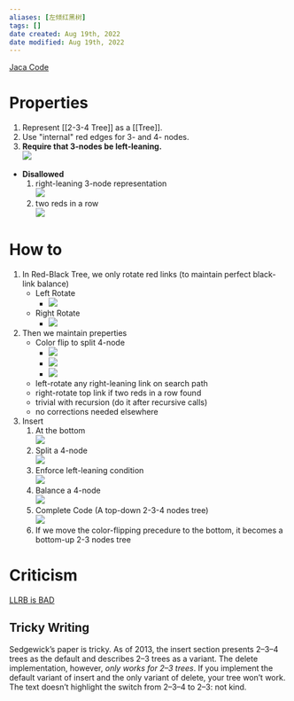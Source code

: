 ```yaml
---
aliases: [左倾红黑树]
tags: []
date created: Aug 19th, 2022
date modified: Aug 19th, 2022
---
```

[Jaca Code](https://algs4.cs.princeton.edu/33balanced/RedBlackBST.java.html)
# Properties
1. Represent [[2-3-4 Tree]] as a [[Tree]].
2. Use "internal" red edges for 3- and 4- nodes.
3. **Require that 3-nodes be left-leaning.**  
![](https://s2.loli.net/2022/03/04/SMK1gojCGIHEF3w.png)
- **Disallowed**
	1. right-leaning 3-node representation  
		![](https://s2.loli.net/2022/03/04/6P7ZHlJM21XSRUv.png)
	2. two reds in a row  
	![](https://s2.loli.net/2022/03/04/SeYwWquv2XTVs1k.png)

# How to
1. In Red-Black Tree, we only rotate red links (to maintain perfect black-link balance)
	- Left Rotate 
		- ![](https://s2.loli.net/2022/03/12/aQPBSC9iKdZA2yW.png)
	- Right Rotate
		- ![](https://s2.loli.net/2022/03/12/pWPHhsA2cFSYkXn.png)
2. Then we maintain preperties
	- Color flip to split 4-node
		- ![](https://s2.loli.net/2022/03/12/LD1sugjIW65QhGm.png)
		- ![](https://s2.loli.net/2022/03/12/tb4AMlZeNJ8QkRI.png)
		- ![](https://s2.loli.net/2022/03/12/ip1lU2xfDZkXcwz.png)
	- left-rotate any right-leaning link on search path
	- right-rotate top link if two reds in a row found
	- trivial with recursion (do it after recursive calls)
	- no corrections needed elsewhere
3. Insert
	1. At the bottom  
		![](https://s2.loli.net/2022/03/12/AZkF6uBQ79rfVwd.png)
	2. Split a 4-node  
		![](https://s2.loli.net/2022/03/12/Q79AHyJeEWGKODN.png)
	3. Enforce left-leaning condition  
		![](https://s2.loli.net/2022/03/12/O8MemyKpVvP1BF4.png)
	4. Balance a 4-node  
		![](https://s2.loli.net/2022/03/12/hdn5v9HJpxOZ42u.png)
	5. Complete Code (A top-down 2-3-4 nodes tree)  
		![](https://s2.loli.net/2022/03/12/ZKJHCXQ2ENF1ez8.png)
	6. If we move the color-flipping precedure to the bottom, it becomes a bottom-up 2-3 nodes tree

# Criticism
[LLRB is BAD](https://www.read.seas.harvard.edu/~kohler/notes/llrb.html)
## Tricky Writing
Sedgewick’s paper is tricky. As of 2013, the insert section presents 2–3–4 trees as the default and describes 2–3 trees as a variant. The delete implementation, however, _only works for 2–3 trees_. If you implement the default variant of insert and the only variant of delete, your tree won’t work. The text doesn’t highlight the switch from 2–3–4 to 2–3: not kind.